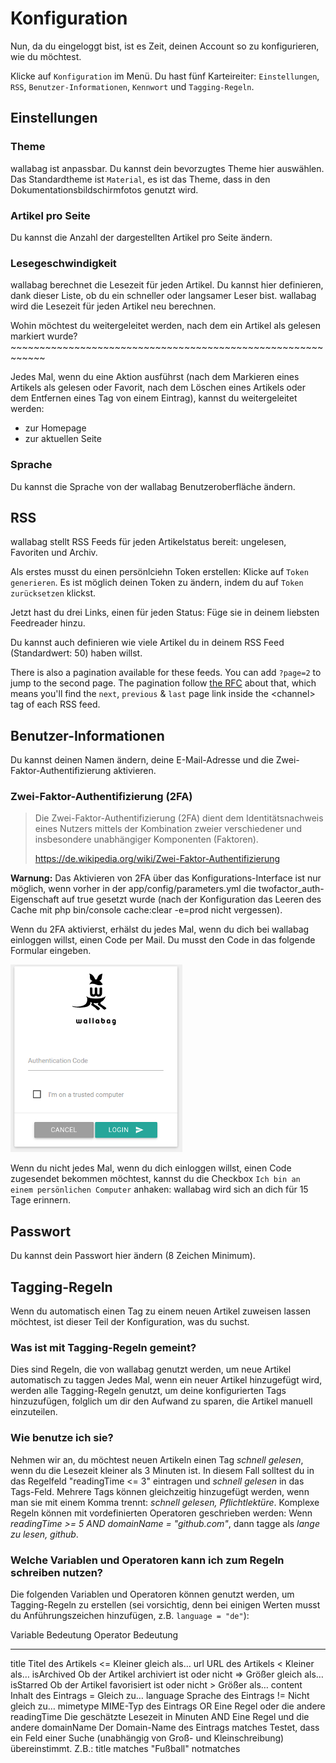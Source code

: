 Konfiguration
=============

Nun, da du eingeloggt bist, ist es Zeit, deinen Account so zu
konfigurieren, wie du möchtest.

Klicke auf `Konfiguration` im Menü. Du hast fünf Karteireiter:
`Einstellungen`, `RSS`, `Benutzer-Informationen`, `Kennwort` und
`Tagging-Regeln`.

Einstellungen
-------------

### Theme

wallabag ist anpassbar. Du kannst dein bevorzugtes Theme hier auswählen.
Das Standardtheme ist `Material`, es ist das Theme, dass in den
Dokumentationsbildschirmfotos genutzt wird.

### Artikel pro Seite

Du kannst die Anzahl der dargestellten Artikel pro Seite ändern.

### Lesegeschwindigkeit

wallabag berechnet die Lesezeit für jeden Artikel. Du kannst hier
definieren, dank dieser Liste, ob du ein schneller oder langsamer Leser
bist. wallabag wird die Lesezeit für jeden Artikel neu berechnen.

Wohin möchtest du weitergeleitet werden, nach dem ein Artikel als
gelesen markiert wurde?
\~\~\~\~\~\~\~\~\~\~\~\~\~\~\~\~\~\~\~\~\~\~\~\~\~\~\~\~\~\~\~\~\~\~\~\~\~\~\~\~\~\~\~\~\~\~\~\~\~\~\~\~\~\~\~\~\~\~\~\~

Jedes Mal, wenn du eine Aktion ausführst (nach dem Markieren eines
Artikels als gelesen oder Favorit, nach dem Löschen eines Artikels oder
dem Entfernen eines Tag von einem Eintrag), kannst du weitergeleitet
werden:

-   zur Homepage
-   zur aktuellen Seite

### Sprache

Du kannst die Sprache von der wallabag Benutzeroberfläche ändern.

RSS
---

wallabag stellt RSS Feeds für jeden Artikelstatus bereit: ungelesen,
Favoriten und Archiv.

Als erstes musst du einen persönlciehn Token erstellen: Klicke auf
`Token generieren`. Es ist möglich deinen Token zu ändern, indem du auf
`Token zurücksetzen` klickst.

Jetzt hast du drei Links, einen für jeden Status: Füge sie in deinem
liebsten Feedreader hinzu.

Du kannst auch definieren wie viele Artikel du in deinem RSS Feed
(Standardwert: 50) haben willst.

There is also a pagination available for these feeds. You can add
`?page=2` to jump to the second page. The pagination follow [the
RFC](https://tools.ietf.org/html/rfc5005#page-4) about that, which means
you'll find the `next`, `previous` & `last` page link inside the
&lt;channel&gt; tag of each RSS feed.

Benutzer-Informationen
----------------------

Du kannst deinen Namen ändern, deine E-Mail-Adresse und die
Zwei-Faktor-Authentifizierung aktivieren.

### Zwei-Faktor-Authentifizierung (2FA)

> Die Zwei-Faktor-Authentifizierung (2FA) dient dem Identitätsnachweis
> eines Nutzers mittels der Kombination zweier verschiedener und
> insbesondere unabhängiger Komponenten (Faktoren).
>
> <https://de.wikipedia.org/wiki/Zwei-Faktor-Authentifizierung>

**Warnung:** Das Aktivieren von 2FA über das Konfigurations-Interface
ist nur möglich, wenn vorher in der app/config/parameters.yml die
twofactor\_auth-Eigenschaft auf true gesetzt wurde (nach der
Konfiguration das Leeren des Cache mit
php bin/console cache:clear -e=prod nicht vergessen).

Wenn du 2FA aktivierst, erhälst du jedes Mal, wenn du dich bei wallabag
einloggen willst, einen Code per Mail. Du musst den Code in das folgende
Formular eingeben.

![Zwei-Faktor-Authentifizierung](../../img/user/2FA_form.png)

Wenn du nicht jedes Mal, wenn du dich einloggen willst, einen Code
zugesendet bekommen möchtest, kannst du die Checkbox
`Ich bin an einem persönlichen Computer` anhaken: wallabag wird sich an
dich für 15 Tage erinnern.

Passwort
--------

Du kannst dein Passwort hier ändern (8 Zeichen Minimum).

Tagging-Regeln
--------------

Wenn du automatisch einen Tag zu einem neuen Artikel zuweisen lassen
möchtest, ist dieser Teil der Konfiguration, was du suchst.

### Was ist mit Tagging-Regeln gemeint?

Dies sind Regeln, die von wallabag genutzt werden, um neue Artikel
automatisch zu taggen Jedes Mal, wenn ein neuer Artikel hinzugefügt
wird, werden alle Tagging-Regeln genutzt, um deine konfigurierten Tags
hinzuzufügen, folglich um dir den Aufwand zu sparen, die Artikel manuell
einzuteilen.

### Wie benutze ich sie?

Nehmen wir an, du möchtest neuen Artikeln einen Tag *schnell gelesen*,
wenn du die Lesezeit kleiner als 3 Minuten ist. In diesem Fall solltest
du in das Regelfeld "readingTime &lt;= 3" eintragen und *schnell
gelesen* in das Tags-Feld. Mehrere Tags können gleichzeitig hinzugefügt
werden, wenn man sie mit einem Komma trennt: *schnell gelesen,
Pflichtlektüre*. Komplexe Regeln können mit vordefinierten Operatoren
geschrieben werden: Wenn *readingTime &gt;= 5 AND domainName =
"github.com"*, dann tagge als *lange zu lesen, github*.

### Welche Variablen und Operatoren kann ich zum Regeln schreiben nutzen?

Die folgenden Variablen und Operatoren können genutzt werden, um
Tagging-Regeln zu erstellen (sei vorsichtig, denn bei einigen Werten
musst du Anführungszeichen hinzufügen, z.B. `language = "de"`):

  Variable      Bedeutung                                   Operator     Bedeutung
  ------------- ------------------------------------------- ------------ ---------------------------------------------------------------------------------------------------------------------------
  title         Titel des Artikels                          &lt;=        Kleiner gleich als…
  url           URL des Artikels                            &lt;         Kleiner als…
  isArchived    Ob der Artikel archiviert ist oder nicht    =&gt;        Größer gleich als…
  isStarred     Ob der Artikel favorisiert ist oder nicht   &gt;         Größer als…
  content       Inhalt des Eintrags                         =            Gleich zu…
  language      Sprache des Eintrags                        !=           Nicht gleich zu…
  mimetype      MIME-Typ des Eintrags                       OR           Eine Regel oder die andere
  readingTime   Die geschätzte Lesezeit in Minuten          AND          Eine Regel und die andere
  domainName    Der Domain-Name des Eintrags                matches      Testet, dass ein Feld einer Suche (unabhängig von Groß- und Kleinschreibung) übereinstimmt. Z.B.: title matches "Fußball"
                                                            notmatches   


